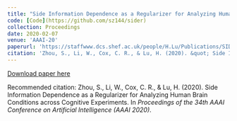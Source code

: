 ```yaml
---
title: "Side Information Dependence as a Regularizer for Analyzing Human Brain Conditions across Cognitive Experiments"
code: [Code](https://github.com/sz144/sider)
collection: Proceedings
date: 2020-02-07
venue: 'AAAI-20'
paperurl: 'https://staffwww.dcs.shef.ac.uk/people/H.Lu/Publications/SIDeR_AAAI20.pdf'
citation: 'Zhou, S., Li, W., Cox, C. R., & Lu, H. (2020). &quot; Side Information Dependence as a Regularizer for Analyzing Human Brain Conditions across Cognitive Experiments. &quot; In <i>Proceedings of the 34th AAAI Conference on Artificial Intelligence (AAAI 2020)</i>.'
---
```


[Download paper here](https://arxiv.org/pdf/1903.11020.pdf)

Recommended citation: Zhou, S., Li, W., Cox, C. R., & Lu, H. (2020). Side Information Dependence as a Regularizer for Analyzing Human Brain Conditions across Cognitive Experiments. In *Proceedings of the 34th AAAI Conference on Artificial Intelligence (AAAI 2020)*.


<!---
---
title: "Paper Title Number 3"
collection: publications
permalink: /publication/2015-10-01-paper-title-number-3
excerpt: 'This paper is about the number 3. The number 4 is left for future work.'
date: 2015-10-01
venue: 'Journal 1'
paperurl: 'http://academicpages.github.io/files/paper3.pdf'
citation: 'Your Name, You. (2015). &quot;Paper Title Number 3.&quot; <i>Journal 1</i>. 1(3).'
---
This paper is about the number 3. The number 4 is left for future work.

[Download paper here](http://academicpages.github.io/files/paper3.pdf)

Recommended citation: Your Name, You. (2015). "Paper Title Number 3." <i>Journal 1</i>. 1(3).
-->
